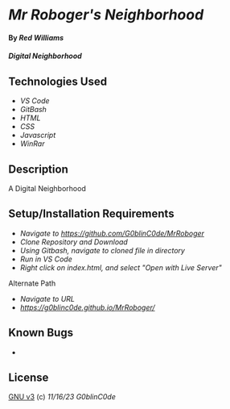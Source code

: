 # _Mr Roboger's Neighborhood_

#### By _**Red Williams**_

#### _Digital Neighborhood_

## Technologies Used

* _VS Code_
* _GitBash_
* _HTML_
* _CSS_
* _Javascript_
* _WinRar_

## Description

A Digital Neighborhood

## Setup/Installation Requirements

* _Navigate to https://github.com/G0blinC0de/MrRoboger_
* _Clone Repository and Download_
* _Using Gitbash, navigate to cloned file in directory_
* _Run in VS Code_
* _Right click on index.html, and select "Open with Live Server"_ 

Alternate Path
* _Navigate to URL_
* _https://g0blinc0de.github.io/MrRoboger/_



## Known Bugs

* 


## License



[GNU v3](LICENSE) (c) _11/16/23_ _G0blinC0de_